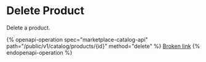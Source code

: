 # Delete Product

Delete a product.

{% openapi-operation spec="marketplace-catalog-api" path="/public/v1/catalog/products/{id}" method="delete" %}
[Broken link](broken-reference)
{% endopenapi-operation %}
